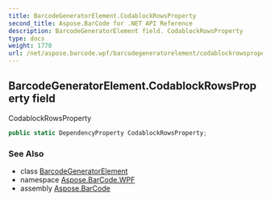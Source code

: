 ```yaml
---
title: BarcodeGeneratorElement.CodablockRowsProperty
second_title: Aspose.BarCode for .NET API Reference
description: BarcodeGeneratorElement field. CodablockRowsProperty
type: docs
weight: 1770
url: /net/aspose.barcode.wpf/barcodegeneratorelement/codablockrowsproperty/
---
```

## BarcodeGeneratorElement.CodablockRowsProperty field

CodablockRowsProperty

```csharp
public static DependencyProperty CodablockRowsProperty;
```

### See Also

* class [BarcodeGeneratorElement](../)
* namespace [Aspose.BarCode.WPF](../../barcodegeneratorelement/)
* assembly [Aspose.BarCode](../../../)


